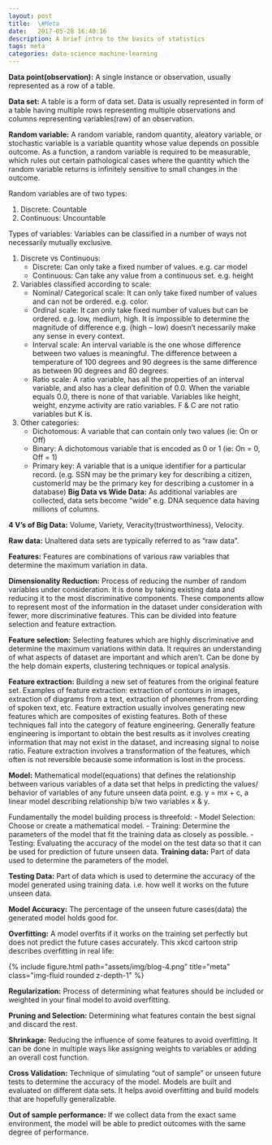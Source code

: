 ```yaml
---
layout: post
title:  \#Meta
date:   2017-05-28 16:40:16
description: A brief intro to the basics of statistics
tags: meta
categories: data-science machine-learning
---
```



**Data point(observation):** A single instance or observation, usually represented as a row of a table.

**Data set:** A table is a form of data set. Data is usually represented in form of a table having multiple rows representing multiple observations and columns representing variables(raw) of an observation.

**Random variable:** A random variable, random quantity, aleatory variable, or stochastic variable is a variable quantity whose value depends on possible outcome. As a function, a random variable is required to be measurable, which rules out certain pathological cases where the quantity which the random variable returns is infinitely sensitive to small changes in the outcome.

Random variables are of two types:

1. Discrete: Countable
2. Continuous: Uncountable

Types of variables: Variables can be classified in a number of ways not necessarily mutually exclusive.

1. Discrete vs Continuous:
    - Discrete: Can only take a fixed number of values. e.g. car model
    - Continuous: Can take any value from a continuous set. e.g. height
2. Variables classified according to scale:
    - Nominal/ Categorical scale: It can only take fixed number of values and can not be ordered. e.g. color.
    - Ordinal scale: It can only take fixed number of values but can be ordered. e.g. low, medium, high. It is impossible to determine the magnitude of difference e.g. (high – low) doesn’t necessarily make any sense in every context.
    - Interval scale: An interval variable is the one whose difference between two values is meaningful. The difference between a temperature of 100 degrees and 90 degrees is the same difference as between 90 degrees and 80 degrees.
    - Ratio scale: A ratio variable, has all the properties of an interval variable, and also has a clear definition of 0.0. When the variable equals 0.0, there is none of that variable. Variables like height, weight, enzyme activity are ratio variables. F & C are not ratio variables but K is.
3. Other categories:
    - Dichotomous: A variable that can contain only two values (ie: On or Off)
    - Binary: A dichotomous variable that is encoded as 0 or 1 (ie: On = 0, Off = 1)
    - Primary key: A variable that is a unique identifier for a particular record. (e.g. SSN may be the primary key for describing a citizen, customerId may be the primary key for describing a customer in a database)
**Big Data vs Wide Data:** As additional variables are collected, data sets become “wide” e.g. DNA sequence data having millions of columns.

**4 V’s of Big Data:** Volume, Variety, Veracity(trustworthiness), Velocity.

**Raw data:** Unaltered data sets are typically referred to as “raw data”.

**Features:** Features are combinations of various raw variables that determine the maximum variation in data.

**Dimensionality Reduction:** Process of reducing the number of random variables under consideration. It is done by taking existing data and reducing it to the most discriminative components. These components allow to represent most of the information in the dataset under consideration with fewer, more discriminative features. This can be divided into feature selection and feature extraction.

**Feature selection:** Selecting features which are highly discriminative and determine the maximum variations within data. It requires an understanding of what aspects of dataset are important and which aren’t. Can be done by the help domain experts, clustering techniques or topical analysis.

**Feature extraction:** Building a new set of features from the original feature set.
Examples of feature extraction: extraction of contours in images, extraction of diagrams from a text, extraction of phonemes from recording of spoken text, etc.
Feature extraction usually involves generating new features which are composites of existing features. Both of these techniques fall into the category of feature engineering. Generally feature engineering is important to obtain the best results as it involves creating information that may not exist in the dataset, and increasing signal to noise ratio. Feature extraction involves a transformation of the features, which often is not reversible because some information is lost in the process.

**Model:** Mathematical model(equations) that defines the relationship between various variables of a data set that helps in predicting the values/ behavior of variables of any future unseen data point. e.g. y = mx + c, a linear model describing relationship b/w two variables x & y.

Fundamentally the model building process is threefold:
    - Model Selection: Choose or create a mathematical model.
    - Training: Determine the parameters of the model that fit the training data as closely as possible.
    - Testing: Evaluating the accuracy of the model on the test data so that it can be used for prediction of future unseen data.
**Training data:** Part of data used to determine the parameters of the model.

**Testing Data:** Part of data which is used to determine the accuracy of the model generated using training data. i.e. how well it works on the future unseen data.

**Model Accuracy:** The percentage of the unseen future cases(data) the generated model holds good for.

**Overfitting:** A model overfits if it works on the training set perfectly but does not predict the future cases accurately. This xkcd cartoon strip describes overfitting in real life:


<div class="row justify-content-sm-center">
    <div class="col-sm mt-3 mt-md-0">
        {% include figure.html path="assets/img/blog-4.png" title="meta" class="img-fluid rounded z-depth-1" %}
    </div>
</div>

**Regularization:** Process of determining what features should be included or weighted in your final model to avoid overfitting.

**Pruning and Selection:** Determining what features contain the best signal and discard the rest.

**Shrinkage:** Reducing the influence of some features to avoid overfitting. It can be done in multiple ways like assigning weights to variables or adding an overall cost function.

**Cross Validation:** Technique of simulating “out of sample” or unseen future tests to determine the accuracy of the model. Models are built and evaluated on different data sets. It helps avoid overfitting and build models that are hopefully generalizable.

**Out of sample performance:** If we collect data from the exact same environment, the model will be able to predict outcomes with the same degree of performance.
